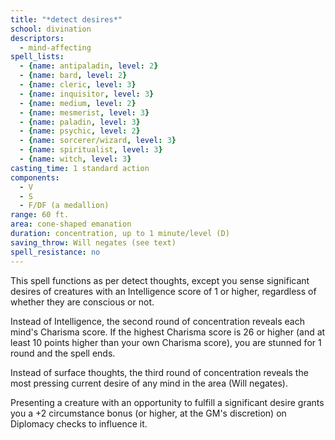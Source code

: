 ```yaml
---
title: "*detect desires*"
school: divination
descriptors:
  - mind-affecting
spell_lists:
  - {name: antipaladin, level: 2}
  - {name: bard, level: 2}
  - {name: cleric, level: 3}
  - {name: inquisitor, level: 3}
  - {name: medium, level: 2}
  - {name: mesmerist, level: 3}
  - {name: paladin, level: 3}
  - {name: psychic, level: 2}
  - {name: sorcerer/wizard, level: 3}
  - {name: spiritualist, level: 3}
  - {name: witch, level: 3}
casting_time: 1 standard action
components:
  - V
  - S
  - F/DF (a medallion)
range: 60 ft.
area: cone-shaped emanation
duration: concentration, up to 1 minute/level (D)
saving_throw: Will negates (see text)
spell_resistance: no
---
```


This spell functions as per detect thoughts, except you sense significant desires of creatures with an Intelligence score of 1 or higher, regardless of whether they are conscious or not.

Instead of Intelligence, the second round of concentration reveals each mind's Charisma score. If the highest Charisma score is 26 or higher (and at least 10 points higher than your own Charisma score), you are stunned for 1 round and the spell ends.

Instead of surface thoughts, the third round of concentration reveals the most pressing current desire of any mind in the area (Will negates).

Presenting a creature with an opportunity to fulfill a significant desire grants you a +2 circumstance bonus (or higher, at the GM's discretion) on Diplomacy checks to influence it.


